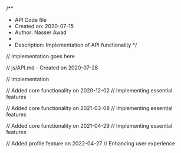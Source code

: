 /**
 * API Code file
 * Created on: 2020-07-15
 * Author: Nasser Awad
 *
 * Description: Implementation of API functionality
 */
 
// Implementation goes here

// js/API.md - Created on 2020-07-28

// Implementation

// Added core functionality on 2020-12-02
// Implementing essential features

// Added core functionality on 2021-03-08
// Implementing essential features

// Added core functionality on 2021-04-29
// Implementing essential features

// Added profile feature on 2022-04-27
// Enhancing user experience
